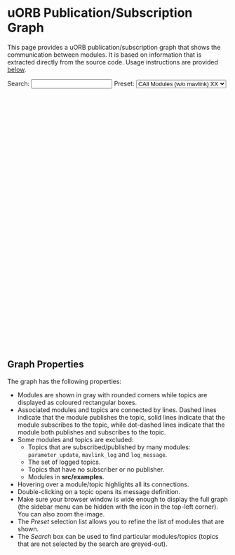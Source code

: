 # uORB Publication/Subscription Graph

This page provides a uORB publication/subscription graph that shows the communication between modules.
It is based on information that is extracted directly from the source code.
Usage instructions are provided [below](#graph-properties).


Search: <input id="search" type="text" >
Preset: <select id ="select-graph" name="select-graph">
    <option value='graph_full_no_mavlink.json'>CAll Modules (w/o mavlink) XX</option>
    <option value='graph_full.json'>CREL All Modules</option>
    <option value='graph_px4_sitl.json'>SITL Modules</option>
    <option value='graph_px4_fmu-v5.json'>FMUv5 Modules</option>
    <option value='graph_px4_fmu-v4.json'>FMUv4 Modules</option>
    <option value='graph_px4_fmu-v2.json'>FMUv2 Modules</option>
</select>
<br/>
<svg id="svg-graph" width="1200" height="1400" style="text-align: center; margin-left: -230px; margin-right: -230px;"></svg>
<script type="application/javascript" src="https://cdn.jsdelivr.net/gh/hamishwillee/PX4-user_guide@ff7135f/en/middleware/uorb_graph.js" asysc></script>

<!-- https://github.com/hamishwillee/PX4-user_guide/blob/v1.22/.vuepress/public/en/middleware/uorb_graph.js -->
<!-- <script type="application/javascript" src="uorb_graph.js" asysc></script> -->


## Graph Properties

The graph has the following properties:

- Modules are shown in gray with rounded corners while topics are displayed as coloured rectangular boxes.
- Associated modules and topics are connected by lines.
  Dashed lines indicate that the module publishes the topic, solid lines indicate that the module subscribes to the topic, while dot-dashed lines indicate that the module both publishes and subscribes to the topic.
- Some modules and topics are excluded:
  - Topics that are subscribed/published by many modules: `parameter_update`, `mavlink_log` and `log_message`.
  - The set of logged topics.
  - Topics that have no subscriber or no publisher.
  - Modules in **src/examples**.
- Hovering over a module/topic highlights all its connections.
- Double-clicking on a topic opens its message definition.
- Make sure your browser window is wide enough to display the full graph (the sidebar menu can be hidden with the icon in the top-left corner).
  You can also zoom the image.
- The *Preset* selection list allows you to refine the list of modules that are shown.
- The *Search* box can be used to find particular modules/topics (topics that are not selected by the search are greyed-out).

